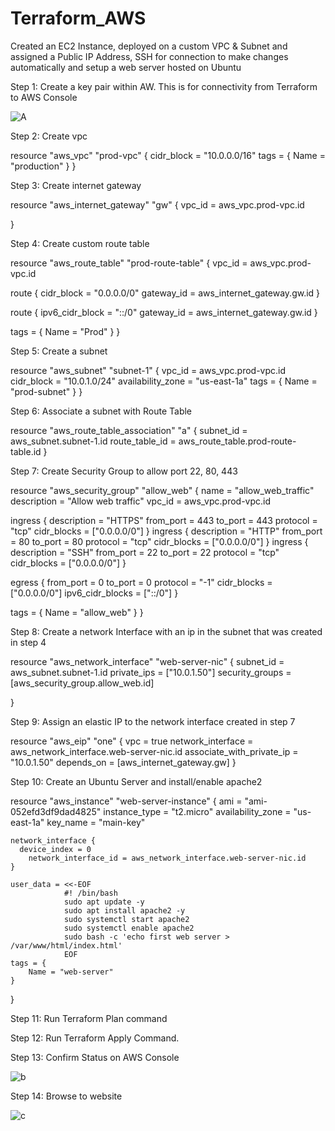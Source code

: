 # Terraform_AWS
Created an EC2 Instance, deployed on a custom VPC &amp; Subnet and assigned a Public IP Address, SSH for connection to make changes automatically and  setup a web server hosted on Ubuntu


Step 1: Create a key pair within AW. This is for connectivity from Terraform to AWS Console

![A](https://user-images.githubusercontent.com/52894481/189686307-af15620e-dc97-4456-ad69-ecba1e9265b7.JPG)


Step 2:  Create vpc

resource "aws_vpc" "prod-vpc" {
  cidr_block = "10.0.0.0/16"
  tags = {
      Name = "production"
  }
}


Step 3: Create internet gateway

resource "aws_internet_gateway" "gw" {
  vpc_id = aws_vpc.prod-vpc.id

}

Step 4: Create custom route table

resource "aws_route_table" "prod-route-table" {
  vpc_id = aws_vpc.prod-vpc.id

  route {
    cidr_block = "0.0.0.0/0"
    gateway_id = aws_internet_gateway.gw.id
  }

  route {
    ipv6_cidr_block        = "::/0"
    gateway_id             = aws_internet_gateway.gw.id
  }

  tags = {
    Name = "Prod"
  }
}

Step 5: Create a subnet

resource "aws_subnet" "subnet-1" {
    vpc_id     = aws_vpc.prod-vpc.id
    cidr_block = "10.0.1.0/24"
    availability_zone = "us-east-1a"
    tags = {
         Name = "prod-subnet"
    }
}

Step 6:  Associate a subnet with Route Table

resource "aws_route_table_association" "a" {
  subnet_id      = aws_subnet.subnet-1.id
  route_table_id = aws_route_table.prod-route-table.id
}

Step 7: Create Security Group to allow port 22, 80, 443

resource "aws_security_group" "allow_web" {
  name        = "allow_web_traffic"
  description = "Allow web traffic"
  vpc_id      = aws_vpc.prod-vpc.id

  ingress {
    description      = "HTTPS"
    from_port        = 443
    to_port          = 443
    protocol         = "tcp"
    cidr_blocks      = ["0.0.0.0/0"]
  }
  ingress {
    description      = "HTTP"
    from_port        = 80
    to_port          = 80
    protocol         = "tcp"
    cidr_blocks      = ["0.0.0.0/0"]
  }
    ingress {
    description      = "SSH"
    from_port        = 22
    to_port          = 22
    protocol         = "tcp"
    cidr_blocks      = ["0.0.0.0/0"]
  }

  egress {
    from_port        = 0
    to_port          = 0
    protocol         = "-1"
    cidr_blocks      = ["0.0.0.0/0"]
    ipv6_cidr_blocks = ["::/0"]
  }

  tags = {
    Name = "allow_web"
  }
}

Step 8:  Create a network Interface with an ip in the subnet that was created in step 4

resource "aws_network_interface" "web-server-nic" {
  subnet_id       = aws_subnet.subnet-1.id
  private_ips     = ["10.0.1.50"]
  security_groups = [aws_security_group.allow_web.id]

}

Step 9:  Assign an elastic IP to the network interface created in step 7

resource "aws_eip" "one" {
  vpc                       = true
  network_interface         = aws_network_interface.web-server-nic.id
  associate_with_private_ip = "10.0.1.50"
  depends_on                = [aws_internet_gateway.gw]
}

Step 10: Create an Ubuntu Server and install/enable apache2

resource "aws_instance" "web-server-instance" {
    ami           = "ami-052efd3df9dad4825"
    instance_type = "t2.micro"
    availability_zone = "us-east-1a"
    key_name = "main-key"

    network_interface {
      device_index = 0
        network_interface_id = aws_network_interface.web-server-nic.id
    }
    
    user_data = <<-EOF
                #! /bin/bash
                sudo apt update -y
                sudo apt install apache2 -y
                sudo systemctl start apache2
                sudo systemctl enable apache2
                sudo bash -c 'echo first web server > /var/www/html/index.html'
                EOF
    tags = {
        Name = "web-server"
    }
}

Step 11: Run Terraform Plan command 

Step 12: Run Terraform Apply Command.

Step 13: Confirm Status on AWS Console

![b](https://user-images.githubusercontent.com/52894481/189687058-c04403ed-3c08-4197-a0ac-abade59e3fac.JPG)

Step 14: Browse to website

![c](https://user-images.githubusercontent.com/52894481/189687234-b603ed2a-ef4e-4aa8-8578-58d841f7a9c5.JPG)
